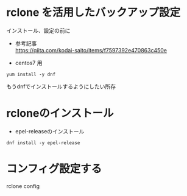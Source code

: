 # rclone を活用したバックアップ設定

インストール、設定の前に

* 参考記事  
https://qiita.com/kodai-saito/items/f7597392e470863c450e

* centos7 用

```
yum install -y dnf
```

もうdnfでインストールするようにしたい所存

# rcloneのインストール

* epel-releaseのインストール

```
dnf install -y epel-release
```

# コンフィグ設定する

rclone config



